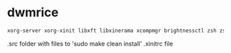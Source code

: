 # dwmrice

```bash
xorg-server xorg-xinit libxft libxinerama xcompmgr brightnessctl zsh zsh-syntax-highlighting xdotool
```

.src folder with files to 'sudo make clean install'
.xinitrc file
